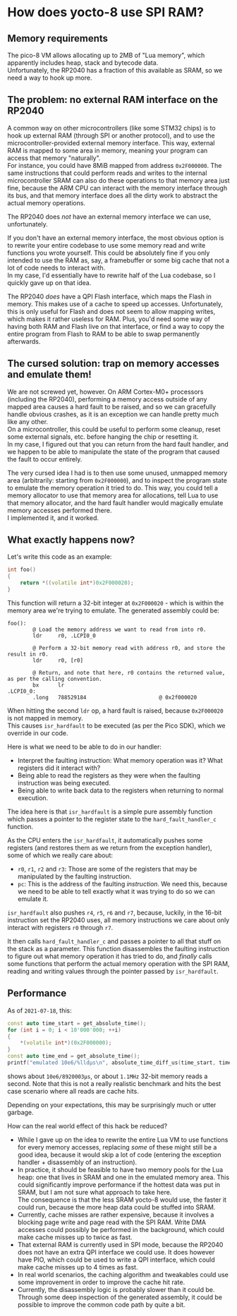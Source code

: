 # How does yocto-8 use SPI RAM?

## Memory requirements

The pico-8 VM allows allocating up to 2MB of "Lua memory", which apparently includes heap, stack and bytecode data.  
Unfortunately, the RP2040 has a fraction of this available as SRAM, so we need a way to hook up more.

## The problem: no external RAM interface on the RP2040

A common way on other microcontrollers (like some STM32 chips) is to hook up external RAM (through SPI or another protocol), and to use the microcontroller-provided external memory interface. This way, external RAM is mapped to some area in memory, meaning your program can access that memory "naturally".  
For instance, you could have 8MiB mapped from address `0x2F000000`. The same instructions that could perform reads and writes to the internal microcontroller SRAM can also do these operations to that memory area just fine, because the ARM CPU can interact with the memory interface through its bus, and that memory interface does all the dirty work to abstract the actual memory operations.

The RP2040 does *not* have an external memory interface we can use, unfortunately.

If you don't have an external memory interface, the most obvious option is to rewrite your entire codebase to use some memory read and write functions you wrote yourself. This could be absolutely fine if you only intended to use the RAM as, say, a framebuffer or some big cache that not a lot of code needs to interact with.  
In my case, I'd essentially have to rewrite half of the Lua codebase, so I quickly gave up on that idea.

The RP2040 *does* have a QPI Flash interface, which maps the Flash in memory. This makes use of a cache to speed up accesses. Unfortunately, this is only useful for Flash and does not seem to allow mapping writes, which makes it rather useless for RAM. Plus, you'd need some way of having both RAM and Flash live on that interface, or find a way to copy the entire program from Flash to RAM to be able to swap permanently afterwards.

## The cursed solution: trap on memory accesses and emulate them!

We are not screwed yet, however. On ARM Cortex-M0+ processors (including the RP2040), performing a memory access outside of any mapped area causes a hard fault to be raised, and so we can gracefully handle obvious crashes, as it is an exception we can handle pretty much like any other.  
On a microcontroller, this could be useful to perform some cleanup, reset some external signals, etc. before hanging the chip or resetting it.  
In my case, I figured out that you can return from the hard fault handler, and we happen to be able to manipulate the state of the program that caused the fault to occur entirely.

The very cursed idea I had is to then use some unused, unmapped memory area (arbitrarily: starting from `0x2F000000`), and to inspect the program state to emulate the memory operation it tried to do. This way, you could tell a memory allocator to use that memory area for allocations, tell Lua to use that memory allocator, and the hard fault handler would magically emulate memory accesses performed there.  
I implemented it, and it worked.

## What exactly happens now?

Let's write this code as an example:

```cpp
int foo()
{
    return *((volatile int*)0x2F000020);
}
```

This function will return a 32-bit integer at `0x2F000020` - which is within the memory area we're trying to emulate. The generated assembly could be:

```arm
foo():
        @ Load the memory address we want to read from into r0.
        ldr     r0, .LCPI0_0

        @ Perform a 32-bit memory read with address r0, and store the result in r0.
        ldr     r0, [r0]

        @ Return, and note that here, r0 contains the returned value, as per the calling convention.
        bx      lr
.LCPI0_0:
        .long   788529184                       @ 0x2f000020
```

When hitting the second `ldr` op, a hard fault is raised, because `0x2F000020` is not mapped in memory.  
This causes `isr_hardfault` to be executed (as per the Pico SDK), which we override in our code.

Here is what we need to be able to do in our handler:
- Interpret the faulting instruction: What memory operation was it? What registers did it interact with?
- Being able to read the registers as they were when the faulting instruction was being executed.
- Being able to write back data to the registers when returning to normal execution.

The idea here is that `isr_hardfault` is a simple pure assembly function which passes a pointer to the register state to the `hard_fault_handler_c` function.

As the CPU enters the `isr_hardfault`, it automatically pushes some registers (and restores them as we return from the exception handler), some of which we really care about:
- `r0`, `r1`, `r2` and `r3`: Those are some of the registers that may be manipulated by the faulting instruction.
- `pc`: This is the address of the faulting *instruction*. We need this, because we need to be able to tell exactly what it was trying to do so we can emulate it.

`isr_hardfault` also pushes `r4`, `r5`, `r6` and `r7`, because, luckily, in the 16-bit instruction set the RP2040 uses, all memory instructions we care about only interact with registers `r0` through `r7`.

It then calls `hard_fault_handler_c` and passes a pointer to all that stuff on the stack as a parameter. This function disassembles the faulting instruction to figure out what memory operation it has tried to do, and *finally* calls some functions that perform the actual memory operation with the SPI RAM, reading and writing values through the pointer passed by `isr_hardfault`.

## Performance

As of `2021-07-18`, this:

```cpp
const auto time_start = get_absolute_time();
for (int i = 0; i < 10'000'000; ++i)
{
    *(volatile int*)(0x2F000000);
}
const auto time_end = get_absolute_time();
printf("emulated 10e6/%lldµs\n", absolute_time_diff_us(time_start, time_end));
```

shows about `10e6/8920003µs`, or about `1.1MHz` 32-bit memory reads a second. Note that this is not a really realistic benchmark and hits the best case scenario where all reads are cache hits.

Depending on your expectations, this may be surprisingly much or utter garbage.

How can the real world effect of this hack be reduced?

- While I gave up on the idea to rewrite the entire Lua VM to use functions for every memory accesses, replacing *some* of these might still be a good idea, because it would skip a lot of code (entering the exception handler + disassembly of an instruction).
- In practice, it should be feasible to have two memory pools for the Lua heap: one that lives in SRAM and one in the emulated memory area. This could significantly improve performance if the hottest data was put in SRAM, but I am not sure what approach to take here.  
The consequence is that the less SRAM yocto-8 would use, the faster it could run, because the more heap data could be stuffed into SRAM.
- Currently, cache misses are rather expensive, because it involves a blocking page write and page read with the SPI RAM. Write DMA accesses could possibly be performed in the background, which could make cache misses up to twice as fast.
- That external RAM is currently used in SPI mode, because the RP2040 does not have an extra QPI interface we could use. It does however have PIO, which could be used to write a QPI interface, which could make cache misses up to 4 times as fast.
- In real world scenarios, the caching algorithm and tweakables could use some improvement in order to improve the cache hit rate.
- Currently, the disassembly logic is probably slower than it could be. Through some deep inspection of the generated assembly, it could be possible to improve the common code path by quite a bit.
